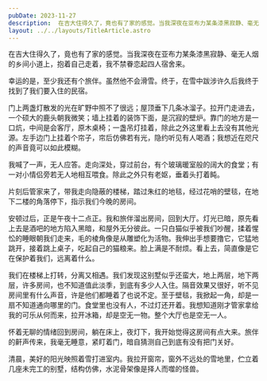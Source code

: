 ```yaml
---
pubDate: 2023-11-27
description:  在吉大住得久了，竟也有了家的感觉。当我深夜在亚布力某条漆黑寂静、毫无人烟的乡间小道上，抱着自己走着，我不禁眷恋起四人宿舍来。
layout: ../../layouts/TitleArticle.astro
---
```


在吉大住得久了，竟也有了家的感觉。当我深夜在亚布力某条漆黑寂静、毫无人烟的乡间小道上，抱着自己走着，我不禁眷恋起四人宿舍来。

幸运的是，至少我还有个旅伴。虽然他不会滑雪。终于，在雪中跋涉许久后我终于找到了我们要入住的民宿。

门上两盏灯散发的光在旷野中照不了很远；屋顶垂下几条冰溜子。拉开门走进去，一个硕大的鹿头朝我微笑；墙上挂着的装饰下面，是沉寂的壁炉。靠门的地方是一口炕，中间是会客厅，原木桌椅；一盏吊灯挂着，除此之外这里看上去没有其他光源。左手边门上挂着个帘子，帘后仿佛若有光，隐约听见有人喝酒；我想近在咫尺的声音竟可以如此模糊。

我喊了一声，无人应答。走向深处，穿过前台，有个玻璃暖室般的阔大的食堂；有一对小情侣旁若无人地相互喂食。除此之外只有老妪，垂着头打着盹。

片刻后管家来了，带我走向隐蔽的楼梯，踏过朱红的地毯，经过花哨的壁毯，在地下二楼的角落停下，指示我们今晚的房间。

安顿过后，正是午夜十二点正。我和旅伴溜出房间，回到大厅。灯光已暗，原先看上去是酒吧的地方陷入黑暗，和屋外无分彼此。一只白猫似乎被我们吵醒，揉着惺忪的睡眼朝我们走来，毛的棱角像是从雕塑化为活物。我伸出手想要撸它，它猛地跳开，接着跳上桌子，吃起自己的猫粮来。脸上满是不耐烦。看上去，简直像是它在保护着我们，远离着什么。

我们在楼梯上打转，分离又相遇。我们发现这别墅似乎还蛮大，地上两层，地下两层，许多房间，也不知道值此淡季，到底有多少人入住。隔音效果又很好，听不见房间里有什么声音，许是他们都睡着了也说不定。至于壁毯，我掀起一角，却是一扇不知道通向哪里的门。食堂里也没有人，不过灯还开着。我想知道刚才管家拿给我的可乐从何而来，拉开冰箱，却是空无一物。整个大厅也是空无一人。

怀着无聊的情绪回到房间，躺在床上，夜灯下，我开始觉得这房间有点大来。旅伴的鼾声传来，我毫无睡意，紧盯着门，暗自猜测自己到底有没有把门关好。

清晨，美好的阳光映照着雪打进室内。我拉开窗帘，窗外不远处的雪地里，伫立着几座未完工的别墅，结构仿佛，水泥骨架像是择人而噬的怪兽。
